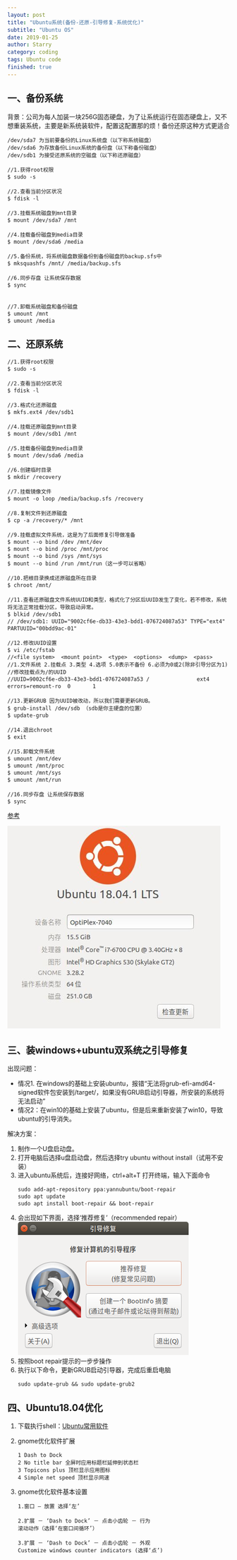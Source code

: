```yaml
---
layout: post
title: "Ubuntu系统(备份-还原-引导修复-系统优化)"
subtitle: "Ubuntu OS"
date: 2019-01-25
author: Starry
category: coding
tags: Ubuntu code
finished: true
---
```


## 一、备份系统
背景：公司为每人加装一块256G固态硬盘，为了让系统运行在固态硬盘上，又不想重装系统，主要是新系统装软件，配置这配置那的烦！备份还原这种方式更适合

```
/dev/sda7 为当前要备份的Linux系统盘（以下称系统磁盘）
/dev/sda6 为存放备份Linux系统的备份盘（以下称备份磁盘）
/dev/sdb1 为接受还原系统的空磁盘（以下称还原磁盘）

//1.获得root权限
$ sudo -s

//2.查看当前分区状况
$ fdisk -l

//3.挂载系统磁盘到mnt目录
$ mount /dev/sda7 /mnt

//4.挂载备份磁盘到media目录
$ mount /dev/sda6 /media

//5.备份系统，将系统磁盘数据备份到备份磁盘的backup.sfs中
$ mksquashfs /mnt/ /media/backup.sfs

//6.同步存盘 让系统保存数据
$ sync


//7.卸载系统磁盘和备份磁盘
$ umount /mnt
$ umount /media
```

## 二、还原系统
```
//1.获得root权限
$ sudo -s

//2.查看当前分区状况
$ fdisk -l

//3.格式化还原磁盘
$ mkfs.ext4 /dev/sdb1

//4.挂载还原磁盘到mnt目录
$ mount /dev/sdb1 /mnt

//5.挂载备份磁盘到media目录
$ mount /dev/sda6 /media

//6.创建临时目录
$ mkdir /recovery

//7.挂载镜像文件
$ mount -o loop /media/backup.sfs /recovery

//8.复制文件到还原磁盘
$ cp -a /recovery/* /mnt

//9.挂载虚拟文件系统，这是为了后面修复引导做准备
$ mount --o bind /dev /mnt/dev
$ mount --o bind /proc /mnt/proc
$ mount --o bind /sys /mnt/sys
$ mount --o bind /run /mnt/run（这一步可以省略）

//10.把根目录换成还原磁盘所在目录
$ chroot /mnt/

//11.查看还原磁盘文件系统UUID和类型，格式化了分区后UUID发生了变化，若不修改，系统将无法正常挂载分区，导致启动异常。
$ blkid /dev/sdb1
// /dev/sdb1: UUID="9002cf6e-db33-43e3-bdd1-076724087a53" TYPE="ext4" PARTUUID="00bdd9ac-01"

//12.修改UUID设置
$ vi /etc/fstab
//<file system>  <mount point>  <type>  <options>  <dump>  <pass>
//1.文件系统 2.挂载点 3.类型 4.选项 5.0表示不备份 6.必须为0或2(除非引导分区为1)
//修改挂载点为/的UUID
//UUID=9002cf6e-db33-43e3-bdd1-076724087a53 /               ext4    errors=remount-ro  0       1

//13.更新GRUB 因为UUID被改动，所以我们需要更新GRUB。
$ grub-install /dev/sdb （sdb是你主硬盘的位置）
$ update-grub

//14.退出chroot
$ exit

//15.卸载文件系统
$ umount /mnt/dev
$ umount /mnt/proc
$ umount /mnt/sys
$ umount /mnt/run

//16.同步存盘 让系统保存数据
$ sync
```


[参考](https://www.ithome.com/html/win10/331942.htm)

![ubuntu.jpg](../images/ubuntu/ubuntu_backup_restore.jpg)

## 三、装windows+ubuntu双系统之引导修复
出现问题：
* 情况1. 在windows的基础上安装ubuntu，报错“无法将grub-efi-amd64-signed软件包安装到/target/，如果没有GRUB启动引导器，所安装的系统将无法启动”
* 情况2：在win10的基础上安装了ubuntu，但是后来重新安装了win10，导致ubuntu的引导消失。

解决方案：
1. 制作一个U盘启动盘。
2. 打开电脑后选择u盘启动盘，然后选择try ubuntu without install（试用不安装）
3. 进入ubuntu系统后，连接好网络，ctrl+alt+T 打开终端，输入下面命令
    ```
    sudo add-apt-repository ppa:yannubuntu/boot-repair
    sudo apt update
    sudo apt install boot-repair && boot-repair
    ``` 
4. 会出现如下界面，选择‘推荐修复’（recommended repair）
![boot_repair.jpg](../images/ubuntu/ubuntu_boot_repair.png)
5. 按照boot repair提示的一步步操作
6. 执行以下命令，更新GRUB启动引导器，完成后重启电脑
    ```
    sudo update-grub && sudo update-grub2
    ```


## 四、Ubuntu18.04优化

1. 下载执行shell：[Ubuntu常用软件](https://github.com/starry90/SampleForShell/blob/master/ubuntu_config.sh)

2. gnome优化软件扩展
    ```
    1 Dash to Dock 
    2 No title bar 全屏时应用标题栏延伸到状态栏 
    3 Topicons plus 顶栏显示应用图标
    4 Simple net speed 顶栏显示网速
    ```

3. gnome优化软件基本设置
    ```
    1.窗口 — 放置 选择‘左’
    
    2.扩展 － ‘Dash to Dock’ － 点击小齿轮 － 行为
    滚动动作（选择‘在窗口间循环’）
    
    3.扩展 － ‘Dash to Dock’ － 点击小齿轮 － 外观
    Customize windows counter indicators (选择‘点’)
    ```